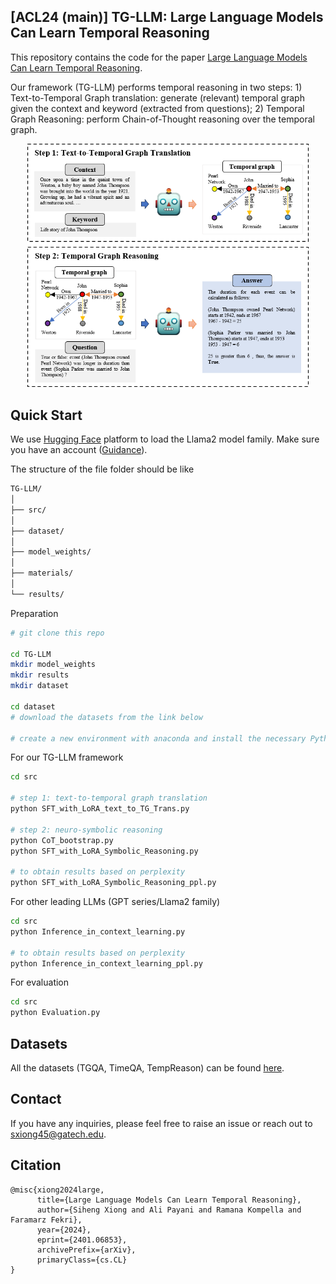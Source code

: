 ## [ACL24 (main)] TG-LLM: Large Language Models Can Learn Temporal Reasoning

This repository contains the code for the paper [Large Language Models Can Learn Temporal Reasoning](https://arxiv.org/pdf/2401.06853.pdf).

Our framework (TG-LLM) performs temporal reasoning in two steps: 1) Text-to-Temporal Graph translation: generate (relevant) temporal graph given the context and keyword (extracted from questions); 2) Temporal Graph Reasoning: perform Chain-of-Thought reasoning over the temporal graph.

<p align="center">
  <img src='https://raw.githubusercontent.com/xiongsiheng/TG-LLM/main/misc/Framework.png' width=450>
</p>




## Quick Start

We use [Hugging Face](https://huggingface.co/) platform to load the Llama2 model family. Make sure you have an account ([Guidance](https://huggingface.co/blog/llama2)).

The structure of the file folder should be like
```sh
TG-LLM/
│
├── src/
│
├── dataset/
│
├── model_weights/
│
├── materials/
│
└── results/
```

Preparation
```sh
# git clone this repo

cd TG-LLM
mkdir model_weights
mkdir results
mkdir dataset

cd dataset
# download the datasets from the link below

# create a new environment with anaconda and install the necessary Python packages
```

For our TG-LLM framework

```sh
cd src

# step 1: text-to-temporal graph translation
python SFT_with_LoRA_text_to_TG_Trans.py

# step 2: neuro-symbolic reasoning
python CoT_bootstrap.py
python SFT_with_LoRA_Symbolic_Reasoning.py

# to obtain results based on perplexity
python SFT_with_LoRA_Symbolic_Reasoning_ppl.py
```

For other leading LLMs (GPT series/Llama2 family)
```sh
cd src
python Inference_in_context_learning.py

# to obtain results based on perplexity
python Inference_in_context_learning_ppl.py
```

For evaluation
```sh
cd src
python Evaluation.py
```


## Datasets

All the datasets (TGQA, TimeQA, TempReason) can be found [here](https://huggingface.co/datasets/sxiong/TGQA).

## Contact
If you have any inquiries, please feel free to raise an issue or reach out to sxiong45@gatech.edu.

## Citation
```
@misc{xiong2024large,
      title={Large Language Models Can Learn Temporal Reasoning}, 
      author={Siheng Xiong and Ali Payani and Ramana Kompella and Faramarz Fekri},
      year={2024},
      eprint={2401.06853},
      archivePrefix={arXiv},
      primaryClass={cs.CL}
}
```
